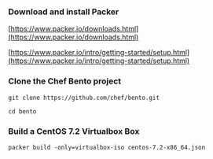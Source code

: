 ### Download and install Packer

[https://www.packer.io/downloads.html](https://www.packer.io/downloads.html)

[https://www.packer.io/intro/getting-started/setup.html](https://www.packer.io/intro/getting-started/setup.html)

### Clone the Chef Bento project
`git clone https://github.com/chef/bento.git`

`cd bento`

### Build a CentOS 7.2 Virtualbox Box
`packer build -only=virtualbox-iso centos-7.2-x86_64.json`
